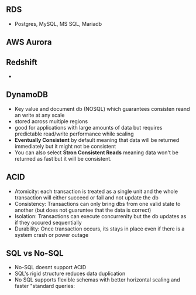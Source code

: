 ## RDS
- Postgres, MySQL, MS SQL, Mariadb

## AWS Aurora

## Redshift
- 
## DynamoDB
- Key value and document db (NOSQL) which guarantees consisten reand an write at any scale
- stored across multiple regions 
- good for applications with large amounts of data but requires predictable read/write performance while scaling 
- **Eventually Consistent** by default meaning that data will be returned immediately but it might not be consistent
- You can also select **Stron Consistent Reads** meaning data won't be returned as fast but it will be consistent.


## ACID
- Atomicity: each transaction is treated as a single unit and the whole transaction will either succeed or fail and not update the db
- Consistency: Transactions can only bring dbs from one valid state to another (but does not guaruntee that the data is correct)
- Isolation: Transactions can execute concurrenlty but the db updates as if they occured sequentially
- Durability: Once transaction occurs, its stays in place even if there is a system crash or power outage
  
## SQL vs No-SQL
- No-SQL doesnt support ACID
- SQL's rigid structure reduces data duplication
- No SQL supports flexible schemas with better horizontal scaling and faster "standard queries:
